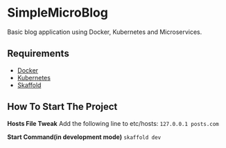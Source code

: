 # SimpleMicroBlog

Basic blog application using Docker, Kubernetes and Microservices.

## Requirements

- [Docker](https://www.docker.com/get-started)
- [Kubernetes](https://docs.docker.com/desktop/kubernetes)
- [Skaffold](https://skaffold.dev)

## How To Start The Project

**Hosts File Tweak**
Add the following line to etc/hosts:
`127.0.0.1 posts.com`

**Start Command(in development mode)**
`skaffold dev`
